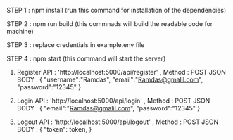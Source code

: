 <!-- Instructions to follow -->

STEP 1 : npm install (run this command for installation of the dependencies)

STEP 2 : npm run build (this commnads will build the readable code for machine)

STEP 3 : replace credentials in example.env file

STEP 4 : npm start (this command will start the server)

<!--  API Endpoints -->

1. Register API : 'http://localhost:5000/api/register' , Method : POST 
JSON BODY :
{
    "username":"Ramdas",
    "email":"Ramdas@gmalil.com",
    "password":"12345"
}

2. Login API : 'http://localhost:5000/api/login' , Method : POST 
JSON BODY :
{
    "email":"Ramdas@gmalil.com",
    "password":"12345"
}

3. Logout API : 'http://localhost:5000/api/logout' , Method : POST 
JSON BODY :
{
    "token": token,
}
